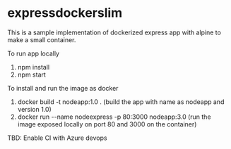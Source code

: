 # expressdockerslim

This is a sample implementation of dockerized express app with alpine to make a small container.

To run app locally 
1. npm install
2. npm start 

To install and run the image as docker 

1. docker build -t nodeapp:1.0 . (build the app with name as nodeapp and version 1.0)
2. docker run --name nodeexpress -p 80:3000 nodeapp:3.0 (run the image exposed locally on port 80 and 3000 on the container)



TBD: Enable CI with Azure devops
